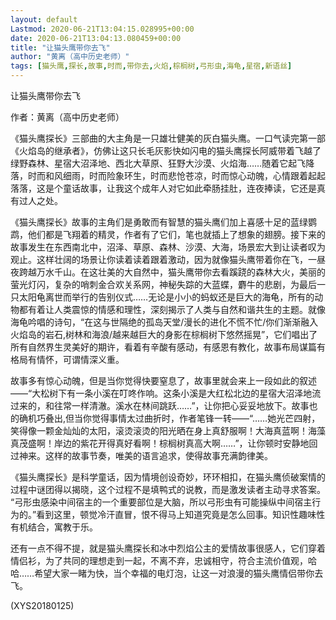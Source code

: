```yaml
---
layout: default
Lastmod: 2020-06-21T13:04:15.028995+00:00
date: 2020-06-21T13:04:13.080459+00:00
title: "让猫头鹰带你去飞"
author: "黄离（高中历史老师）"
tags: [猫头鹰,探长,故事,时而,带你去,火焰,棕榈树,弓形虫,海龟,星宿,新语丝]
---
```


让猫头鹰带你去飞

作者：黄离（高中历史老师）

《猫头鹰探长》三部曲的大主角是一只雄壮健美的灰白猫头鹰。一口气读完第一部《火焰岛的继承者》，仿佛让这只长毛灰影快如闪电的猫头鹰探长阿威带着飞越了绿野森林、星宿大沼泽地、西北大草原、狂野大沙漠、火焰海……随着它起飞降落，时而和风细雨，时而险象环生，时而悲怆苍凉，时而惊心动魄，心情跟着起起落落，这是个童话故事，让我这个成年人对它如此牵肠挂肚，连夜捧读，它还是真有过人之处。

《猫头鹰探长》故事的主角们是勇敢而有智慧的猫头鹰们加上喜感十足的蓝绿鹦鹉，他们都是飞翔着的精灵，作者有了它们，笔也就插上了想象的翅膀。接下来的故事发生在东西南北中，沼泽、草原、森林、沙漠、大海，场景宏大到让读者叹为观止。这样壮阔的场景让你读着读着跟着激动，因为就像猫头鹰带着你在飞，一昼夜跨越万水千山。在这壮美的大自然中，猫头鹰带你去看蹊跷的森林大火，美丽的萤光灯闪，复杂的哨刺金合欢关系网，神秘失踪的大蓝蝶，麝牛的悲剧，为最后一只太阳龟离世而举行的告别仪式……无论是小小的蚂蚁还是巨大的海龟，所有的动物都有着让人类震惊的情感和理性，深刻揭示了人类与自然和谐共生的主题。就像海龟吟唱的诗句，“在这与世隔绝的孤岛天堂/漫长的进化不慌不忙/你们渐渐融入火焰岛的岩石,树林和海浪/越来越巨大的身影在棕榈树下悠然摇晃”，它们唱出了所有自然界生灵美好的期许，看着有辛酸有感动，有感恩有教化，故事布局谋篇有格局有情怀，可谓情深义重。

故事多有惊心动魄，但是当你觉得快要窒息了，故事里就会来上一段如此的叙述——“大松树下有一条小溪在叮咚作响。这条小溪是大红松北边的星宿大沼泽地流过来的，和往常一样清澈。溪水在林间跳跃……”，让你把心妥妥地放下。故事也的确机巧叠出,但当你觉得事情太过曲折时，作者笔锋一转——“……她光芒四射，笑得像一颗金灿灿的太阳，滚烫滚烫的阳光晒在身上真舒服啊！大海真蓝啊！海藻真茂盛啊！岸边的紫花开得真好看啊！棕榈树真高大啊……”，让你顿时安静地回过神来。这样的故事节奏，唯美的语言追求，使得故事充满韵律美。

《猫头鹰探长》是科学童话，因为情境创设奇妙，环环相扣，在猫头鹰侦破案情的过程中谜团得以揭晓，这个过程不是填鸭式的说教，而是激发读者主动寻求答案。 “弓形虫感染中间宿主的一个重要部位是大脑，所以弓形虫有可能操纵中间宿主行为的。”看到这里，顿觉冷汗直冒，恨不得马上知道究竟是怎么回事。知识性趣味性有机结合，寓教于乐。

还有一点不得不提，就是猫头鹰探长和冰中烈焰公主的爱情故事很感人，它们穿着情侣衫，为了共同的理想走到一起，不离不弃，忠诚相守，符合主流价值观，哈哈……希望大家一睹为快，当个幸福的电灯泡，让这一对浪漫的猫头鹰情侣带你去飞。

(XYS20180125)

